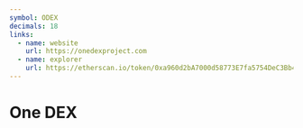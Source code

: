 ```yaml
---
symbol: ODEX
decimals: 18
links:
  - name: website
    url: https://onedexproject.com
  - name: explorer
    url: https://etherscan.io/token/0xa960d2bA7000d58773E7fa5754DeC3Bb40A069D5
---
```


# One DEX
